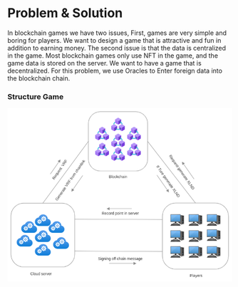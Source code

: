 # Problem & Solution

In blockchain games we have two issues, First, games are very simple and boring for players. We want to design a game that is attractive and fun in addition to earning money. The second issue is that the data is centralized in the game. Most blockchain games only use NFT in the game, and the game data is stored on the server. We want to have a game that is decentralized. For this problem, we use Oracles to Enter foreign data into the blockchain chain.

### Structure Game

![](<../.gitbook/assets/Network-Diagram-Manual (3).png>)
